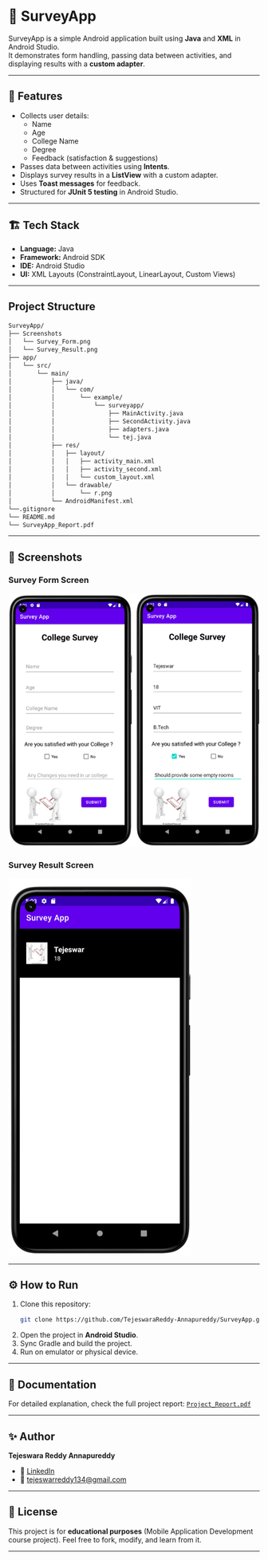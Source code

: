 
# 📱 SurveyApp

SurveyApp is a simple Android application built using **Java** and **XML** in Android Studio.  
It demonstrates form handling, passing data between activities, and displaying results with a **custom adapter**.

---

## 🚀 Features
- Collects user details:
  - Name
  - Age
  - College Name
  - Degree
  - Feedback (satisfaction & suggestions)
- Passes data between activities using **Intents**.
- Displays survey results in a **ListView** with a custom adapter.
- Uses **Toast messages** for feedback.
- Structured for **JUnit 5 testing** in Android Studio.

---

## 🏗️ Tech Stack
- **Language:** Java  
- **Framework:** Android SDK  
- **IDE:** Android Studio  
- **UI:** XML Layouts (ConstraintLayout, LinearLayout, Custom Views)

---


## Project Structure

```
SurveyApp/
├── Screenshots
│   └── Survey_Form.png
│   └── Survey_Result.png
├── app/
│   └── src/
│       └── main/
│           ├── java/
│           │   └── com/
│           │       └── example/
│           │           └── surveyapp/
│           │               ├── MainActivity.java
│           │               ├── SecondActivity.java
│           │               ├── adapters.java
│           │               └── tej.java
│           ├── res/
│           │   ├── layout/
│           │   │   ├── activity_main.xml
│           │   │   ├── activity_second.xml
│           │   │   └── custom_layout.xml
│           │   └── drawable/
│           │       └── r.png
│           └── AndroidManifest.xml
└──.gitignore
└── README.md
└── SurveyApp_Report.pdf
```

--- 

## 📸 Screenshots

### Survey Form Screen
![Survey Form](Screenshots/Survey_Form.png)

### Survey Result Screen
![Survey Result](Screenshots/Survey_Result.png)

---

## ⚙️ How to Run
1. Clone this repository:
   ```bash
   git clone https://github.com/TejeswaraReddy-Annapureddy/SurveyApp.git
2. Open the project in **Android Studio**.
3. Sync Gradle and build the project.
4. Run on emulator or physical device.

---

## 📖 Documentation

For detailed explanation, check the full project report:
[`Project_Report.pdf`](SurveyApp_Report.pdf)

---

## ✨ Author

**Tejeswara Reddy Annapureddy**

* 💼 [LinkedIn](https://www.linkedin.com/in/tejeswara-reddy/)
* 📧 [tejeswarreddy134@gmail.com](mailto:tejeswarreddy134@gmail.com)

---

## 📝 License

This project is for **educational purposes** (Mobile Application Development course project).
Feel free to fork, modify, and learn from it.

---



